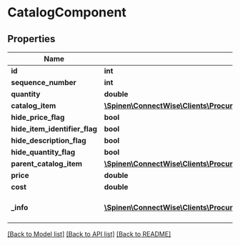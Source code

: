 # CatalogComponent

## Properties
Name | Type | Description | Notes
------------ | ------------- | ------------- | -------------
**id** | **int** |  | [optional] 
**sequence_number** | **int** |  | [optional] 
**quantity** | **double** |  | 
**catalog_item** | [**\Spinen\ConnectWise\Clients\Procurement\Spinen\ConnectWise\Clients\Procurement\Model\CatalogItemReference**](CatalogItemReference.md) |  | 
**hide_price_flag** | **bool** |  | [optional] 
**hide_item_identifier_flag** | **bool** |  | [optional] 
**hide_description_flag** | **bool** |  | [optional] 
**hide_quantity_flag** | **bool** |  | [optional] 
**parent_catalog_item** | [**\Spinen\ConnectWise\Clients\Procurement\Spinen\ConnectWise\Clients\Procurement\Model\CatalogItemReference**](CatalogItemReference.md) |  | [optional] 
**price** | **double** |  | [optional] 
**cost** | **double** |  | [optional] 
**_info** | [**\Spinen\ConnectWise\Clients\Procurement\Spinen\ConnectWise\Clients\Procurement\Model\Metadata**](Metadata.md) | Metadata of the entity | [optional] 

[[Back to Model list]](../README.md#documentation-for-models) [[Back to API list]](../README.md#documentation-for-api-endpoints) [[Back to README]](../README.md)


